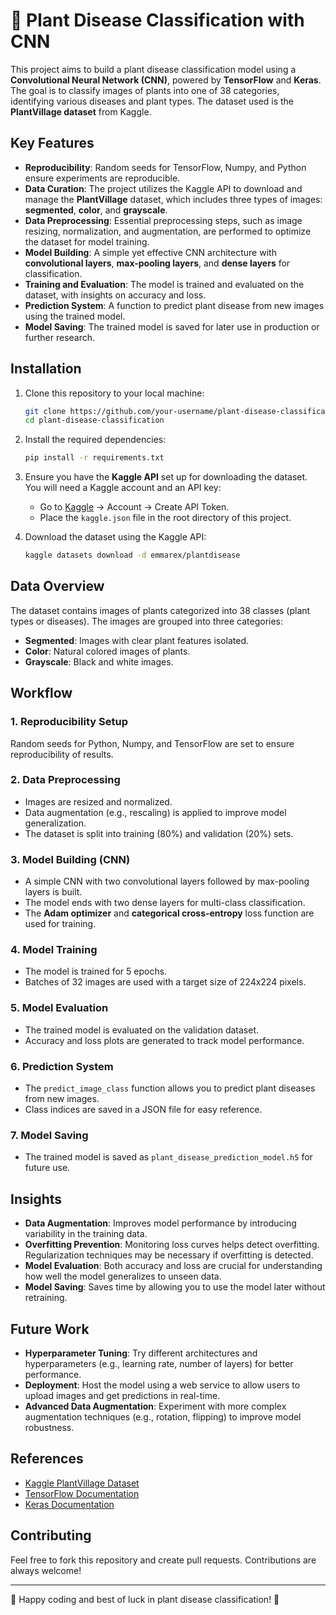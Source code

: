# 🌱 Plant Disease Classification with CNN

This project aims to build a plant disease classification model using a **Convolutional Neural Network (CNN)**, powered by **TensorFlow** and **Keras**. The goal is to classify images of plants into one of 38 categories, identifying various diseases and plant types. The dataset used is the **PlantVillage dataset** from Kaggle.

## Key Features

- **Reproducibility**: Random seeds for TensorFlow, Numpy, and Python ensure experiments are reproducible.
- **Data Curation**: The project utilizes the Kaggle API to download and manage the **PlantVillage** dataset, which includes three types of images: **segmented**, **color**, and **grayscale**.
- **Data Preprocessing**: Essential preprocessing steps, such as image resizing, normalization, and augmentation, are performed to optimize the dataset for model training.
- **Model Building**: A simple yet effective CNN architecture with **convolutional layers**, **max-pooling layers**, and **dense layers** for classification.
- **Training and Evaluation**: The model is trained and evaluated on the dataset, with insights on accuracy and loss.
- **Prediction System**: A function to predict plant disease from new images using the trained model.
- **Model Saving**: The trained model is saved for later use in production or further research.

## Installation

1. Clone this repository to your local machine:

   ```bash
   git clone https://github.com/your-username/plant-disease-classification.git
   cd plant-disease-classification
   ```

2. Install the required dependencies:

   ```bash
   pip install -r requirements.txt
   ```

3. Ensure you have the **Kaggle API** set up for downloading the dataset. You will need a Kaggle account and an API key:

   - Go to [Kaggle](https://www.kaggle.com/) → Account → Create API Token.
   - Place the `kaggle.json` file in the root directory of this project.

4. Download the dataset using the Kaggle API:

   ```bash
   kaggle datasets download -d emmarex/plantdisease
   ```

## Data Overview

The dataset contains images of plants categorized into 38 classes (plant types or diseases). The images are grouped into three categories:

- **Segmented**: Images with clear plant features isolated.
- **Color**: Natural colored images of plants.
- **Grayscale**: Black and white images.

## Workflow

### 1. **Reproducibility Setup**
   Random seeds for Python, Numpy, and TensorFlow are set to ensure reproducibility of results.

### 2. **Data Preprocessing**
   - Images are resized and normalized.
   - Data augmentation (e.g., rescaling) is applied to improve model generalization.
   - The dataset is split into training (80%) and validation (20%) sets.

### 3. **Model Building (CNN)**
   - A simple CNN with two convolutional layers followed by max-pooling layers is built.
   - The model ends with two dense layers for multi-class classification.
   - The **Adam optimizer** and **categorical cross-entropy** loss function are used for training.

### 4. **Model Training**
   - The model is trained for 5 epochs.
   - Batches of 32 images are used with a target size of 224x224 pixels.

### 5. **Model Evaluation**
   - The trained model is evaluated on the validation dataset.
   - Accuracy and loss plots are generated to track model performance.

### 6. **Prediction System**
   - The `predict_image_class` function allows you to predict plant diseases from new images.
   - Class indices are saved in a JSON file for easy reference.

### 7. **Model Saving**
   - The trained model is saved as `plant_disease_prediction_model.h5` for future use.

##  Insights

- **Data Augmentation**: Improves model performance by introducing variability in the training data.
- **Overfitting Prevention**: Monitoring loss curves helps detect overfitting. Regularization techniques may be necessary if overfitting is detected.
- **Model Evaluation**: Both accuracy and loss are crucial for understanding how well the model generalizes to unseen data.
- **Model Saving**: Saves time by allowing you to use the model later without retraining.

## Future Work

- **Hyperparameter Tuning**: Try different architectures and hyperparameters (e.g., learning rate, number of layers) for better performance.
- **Deployment**: Host the model using a web service to allow users to upload images and get predictions in real-time.
- **Advanced Data Augmentation**: Experiment with more complex augmentation techniques (e.g., rotation, flipping) to improve model robustness.

## References

- [Kaggle PlantVillage Dataset](https://www.kaggle.com/datasets/emmarex/plantdisease)
- [TensorFlow Documentation](https://www.tensorflow.org/)
- [Keras Documentation](https://keras.io/)

## Contributing

Feel free to fork this repository and create pull requests. Contributions are always welcome!

---

🌱 Happy coding and best of luck in plant disease classification! 🌿
